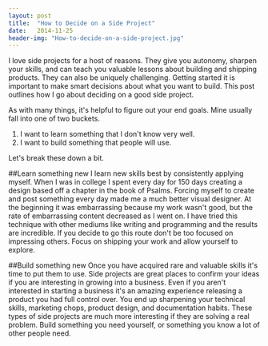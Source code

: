 ```yaml
---
layout: post
title:  "How to Decide on a Side Project"
date:   2014-11-25
header-img: "How-to-decide-on-a-side-project.jpg"
---
```


I love side projects for a host of reasons. 
They give you autonomy, sharpen your skills, and can teach you valuable lessons about building and shipping products.
They can also be uniquely challenging.
Getting started it is important to make smart decisions about what you want to build.
This post outlines how I go about deciding on a good side project.


As with many things, it's helpful to figure out your end goals.
Mine usually fall into one of two buckets.

1. I want to learn something that I don't know very well.
2. I want to build something that people will use.

Let's break these down a bit.

##Learn something new
I learn new skills best by consistently applying myself.
When I was in college I spent every day for 150 days creating a design based off a chapter in the book of Psalms.
Forcing myself to create and post something every day made me a much better visual designer.
At the beginning it was embarrassing because my work wasn't good, but the rate of embarrassing content decreased as I went on.
I have tried this technique with other mediums like writing and programming and the results are incredible.
If you decide to go this route don't be too focused on impressing others.
Focus on shipping your work and allow yourself to explore.

##Build something new
Once you have acquired rare and valuable skills it's time to put them to use.
Side projects are great places to confirm your ideas if you are interesting in growing into a business.
Even if you aren't interested in starting a business it's an amazing experience releasing a product you had full control over.
You end up sharpening your technical skills, marketing chops, product design, and documentation habits.
These types of side projects are much more interesting if they are solving a real problem.
Build something you need yourself, or something you know a lot of other people need.

